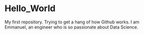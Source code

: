 # Hello_World
My first repository. Trying to get a hang of how Github works.
I am Emmanuel, an engineer who is so passionate about Data Science.
